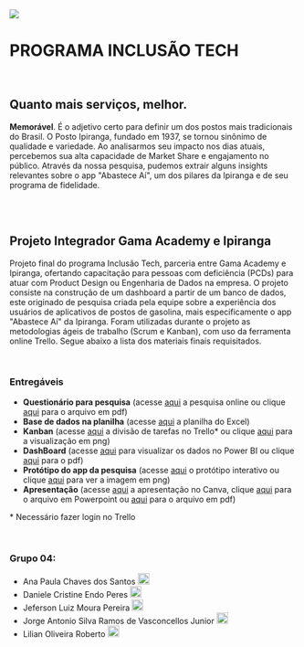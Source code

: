 <img src="https://i.ibb.co/9TWxZ2h/readmebanner.png">
<h1>PROGRAMA INCLUSÃO TECH</h1>

<br>

<h2>Quanto mais serviços, melhor.</h2>
<p><b>Memorável</b>. É o adjetivo certo para definir um dos postos mais tradicionais do Brasil. O Posto Ipiranga, fundado em 1937, se tornou sinônimo de qualidade e variedade. Ao analisarmos seu impacto nos dias atuais, percebemos sua alta capacidade de Market Share e engajamento no público. Através da nossa pesquisa, pudemos extrair alguns insights relevantes sobre o app "Abastece Aí", um dos pilares da Ipiranga e de seu programa de fidelidade.</p>

<br>
<br>

<h2>Projeto Integrador Gama Academy e Ipiranga</h2>
<p>Projeto final do programa Inclusão Tech, parceria entre Gama Academy e Ipiranga, ofertando capacitação para pessoas com deficiência (PCDs) para atuar com Product Design ou Engenharia de Dados na empresa. O projeto consiste na construção de um dashboard a partir de um banco de dados, este originado de pesquisa criada pela equipe sobre a experiência dos usuários de aplicativos de postos de gasolina, mais especificamente o app "Abastece Aí" da Ipiranga. Foram utilizadas durante o projeto as metodologias ágeis de trabalho (Scrum e Kanban), com uso da ferramenta online Trello. Segue abaixo a lista dos materiais finais requisitados.</p>

<br>

<h3>Entregáveis</h3>
<ul>
  <li><b>Questionário para pesquisa</b> (acesse <a href="https://s.surveyplanet.com/mkwemztc" target="_blank">aqui</a> a pesquisa online ou clique <a href="https://github.com/ProjetoAppIpiranga/Principal/blob/main/questionario.pdf" target="_blank">aqui</a> para o arquivo em pdf)</li>
  <li><b>Base de dados na planilha</b> (acesse <a href="https://github.com/ProjetoAppIpiranga/Principal/blob/main/base_de_dados.xlsx" target="_blank">aqui</a> a planilha do Excel)</li>
  <li><b>Kanban</b> (acesse <a href="https://trello.com/b/mAuG70yX/projeto-ipiranga-entrega" target="_blank">aqui</a> a divisão de tarefas no Trello* ou clique <a href="https://github.com/ProjetoAppIpiranga/Principal/blob/main/kanban_estendido.png">aqui</a> para a visualização em png)</li>
  <li><b>DashBoard</b> (acesse <a href="https://github.com/ProjetoAppIpiranga/Principal/blob/main/dashboard.pbix" target="_blank">aqui</a> para visualizar os dados no Power BI ou clique <a href="https://github.com/ProjetoAppIpiranga/Principal/blob/main/dashboard.pdf" target="_blank">aqui</a> para o pdf)</li>
  <li><b>Protótipo do app da pesquisa</b> (acesse <a href="https://pr.to/5HLPC9/" target="_blank">aqui</a> o protótipo interativo ou clique <a href="https://github.com/ProjetoAppIpiranga/Principal/blob/main/prototipo.png">aqui</a> para ver a imagem em png)</li>
  <li><b>Apresentação</b> (acesse <a href="https://www.canva.com/design/DAFj9odlCMw/3fSSub5zn8nLcZx10U2rZg/view?utm_content=DAFj9odlCMw&utm_campaign=share_your_design&utm_medium=link&utm_source=shareyourdesignpanel" target="_blank">aqui</a> a apresentação no Canva, clique <a href="https://github.com/ProjetoAppIpiranga/Principal/blob/main/apresentacao.ppsx" target="_blank">aqui</a> para o arquivo em Powerpoint ou <a href="https://github.com/ProjetoAppIpiranga/Principal/blob/main/apresentacao.pdf" target="_blank">aqui</a> para o arquivo em pdf)</li>
</ul>
<p>* Necessário fazer login no Trello</p> 

<br>

<h3>Grupo 04:</h3>
<ul> 
  <li>Ana Paula Chaves dos Santos 
    <a href="https://www.linkedin.com/in/ana-paula-chaves-00a29561">
      <img src="https://github.com/gauravghongde/social-icons/blob/master/PNG/Color/LinkedIN.png?raw=true" width="20">
    </a>
  </li>
  <li>Daniele Cristine Endo Peres 
    <a href="https://www.linkedin.com/in/daniele-e-peres/">
      <img src="https://github.com/gauravghongde/social-icons/blob/master/PNG/Color/LinkedIN.png?raw=true" width="20">
    </a>
  </li>
  <li>Jeferson Luiz Moura Pereira 
    <a href="https://www.linkedin.com/in/jeferson-luiz-moura-pereira-05407735/">
      <img src="https://github.com/gauravghongde/social-icons/blob/master/PNG/Color/LinkedIN.png?raw=true" width="20">
    </a>
  </li>
  <li>Jorge Antonio Silva Ramos de Vasconcellos Junior 
    <a href="https://www.linkedin.com/in/jorge-vasconcellos">
      <img src="https://github.com/gauravghongde/social-icons/blob/master/PNG/Color/LinkedIN.png?raw=true" width="20">
    </a>
  </li>
  <li>Lilian Oliveira Roberto 
    <a href="https://www.linkedin.com/in/lilianor/">
      <img src="https://github.com/gauravghongde/social-icons/blob/master/PNG/Color/LinkedIN.png?raw=true" width="20">
    </a>
  </li>
</ul>

<br>
<br>

